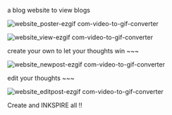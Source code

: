 a blog website to view blogs

![website_poster-ezgif com-video-to-gif-converter](https://github.com/user-attachments/assets/bd2baa64-b301-409b-836b-caf75c89d1f0)


![website_view-ezgif com-video-to-gif-converter](https://github.com/user-attachments/assets/262fa684-eb37-4016-89e3-18ccab8c347c)




create your own to let your thoughts win ~~~


![website_newpost-ezgif com-video-to-gif-converter](https://github.com/user-attachments/assets/5654b930-e725-41fe-8d1c-57a9ee493615)





edit your thoughts ~~~


![website_editpost-ezgif com-video-to-gif-converter](https://github.com/user-attachments/assets/af390e5b-ff94-4f07-9563-1f8977eb50a3)






Create and INKSPIRE all !!
